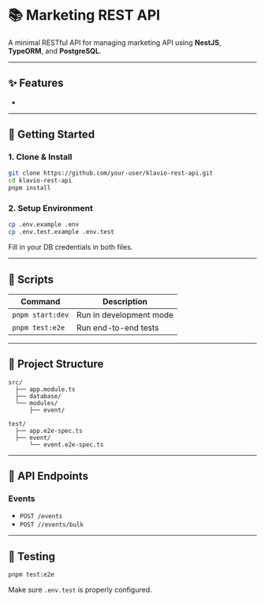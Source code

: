 # 📚 Marketing REST API

A minimal RESTful API for managing marketing API using **NestJS**, **TypeORM**, and **PostgreSQL**.

---

## ✨ Features
- 

---

## 🚀 Getting Started

### 1. Clone & Install

```bash
git clone https://github.com/your-user/klavio-rest-api.git
cd klavio-rest-api
pnpm install
```

### 2. Setup Environment

```bash
cp .env.example .env
cp .env.test.example .env.test
```

Fill in your DB credentials in both files.

---

## 📆 Scripts

| Command                   | Description                      |
|--------------------------|----------------------------------|
| `pnpm start:dev`         | Run in development mode          |
| `pnpm test:e2e`          | Run end-to-end tests             |

---

## 📂 Project Structure

```
src/
  ├── app.module.ts
  ├── database/
  └── modules/
      ├── event/

test/
  ├── app.e2e-spec.ts
  ├── event/
      └── event.e2e-spec.ts
```

---

## 🔗 API Endpoints

### Events
- `POST /events`
- `POST //events/bulk`

---

## 🔮 Testing

```bash
pnpm test:e2e
```

Make sure `.env.test` is properly configured.

